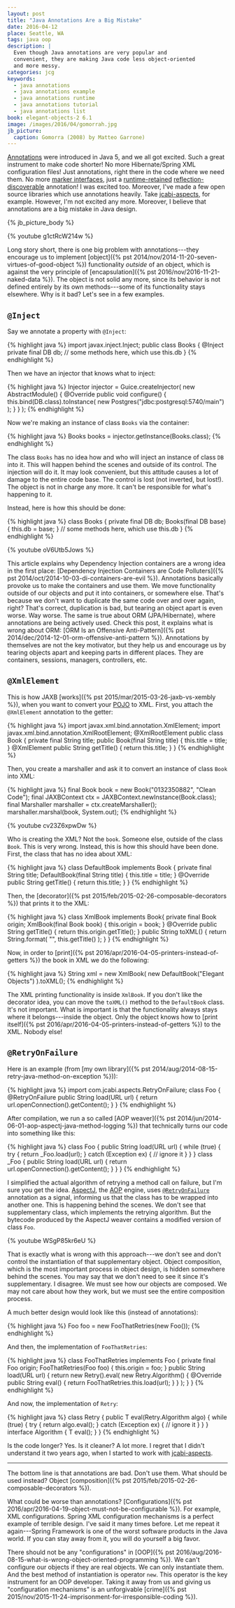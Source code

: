 ```yaml
---
layout: post
title: "Java Annotations Are a Big Mistake"
date: 2016-04-12
place: Seattle, WA
tags: java oop
description: |
  Even though Java annotations are very popular and
  convenient, they are making Java code less object-oriented
  and more messy.
categories: jcg
keywords:
  - java annotations
  - java annotations example
  - java annotations runtime
  - java annotations tutorial
  - java annotations list
book: elegant-objects-2 6.1
image: /images/2016/04/gomorrah.jpg
jb_picture:
  caption: Gomorra (2008) by Matteo Garrone)
---
```


[Annotations](https://en.wikipedia.org/wiki/Java_annotation)
were introduced in Java 5, and we all got excited. Such a great
instrument to make code shorter! No more Hibernate/Spring XML configuration
files! Just annotations, right there in the code where we need them. No more
[marker interfaces](https://en.wikipedia.org/wiki/Marker_interface_pattern),
just a [runtime-retained](https://docs.oracle.com/javase/7/docs/api/java/lang/annotation/Retention.html)
[reflection-discoverable](http://stackoverflow.com/questions/4296910/) annotation!
I was excited too. Moreover, I've made a few open source libraries which
use annotations heavily. Take [jcabi-aspects](https://github.com/jcabi/jcabi-aspects),
for example. However, I'm not excited any more. Moreover, I believe that
annotations are a big mistake in Java design.

<!--more-->

{% jb_picture_body %}

{% youtube g1ctRcW214w %}

Long story short, there is one big problem with annotations---they encourage us to implement
[object]({% pst 2014/nov/2014-11-20-seven-virtues-of-good-object %})
functionality _outside_ of an object,
which is against the very principle of
[encapsulation]({% pst 2016/nov/2016-11-21-naked-data %}).
The object is not solid any more, since its behavior is not defined entirely by its own
methods---some of its functionality stays elsewhere. Why is it bad? Let's
see in a few examples.

## `@Inject`

Say we annotate a property with `@Inject`:

{% highlight java %}
import javax.inject.Inject;
public class Books {
  @Inject
  private final DB db;
  // some methods here, which use this.db
}
{% endhighlight %}

Then we have an injector that knows what to inject:

{% highlight java %}
Injector injector = Guice.createInjector(
  new AbstractModule() {
    @Override
    public void configure() {
      this.bind(DB.class).toInstance(
        new Postgres("jdbc:postgresql:5740/main")
      );
    }
  }
);
{% endhighlight %}

Now we're making an instance of class `Books` via the container:

{% highlight java %}
Books books = injector.getInstance(Books.class);
{% endhighlight %}

The class `Books` has no idea how and who will inject an instance
of class `DB` into it. This will happen behind the scenes and outside
of its control. The injection will do it. It may look convenient,
but this attitude causes a lot of damage to the entire code base. The
control is lost (not inverted, but lost!). The object is not in charge
any more. It can't be responsible for what's happening to it.

Instead, here is how this should be done:

{% highlight java %}
class Books {
  private final DB db;
  Books(final DB base) {
    this.db = base;
  }
  // some methods here, which use this.db
}
{% endhighlight %}

{% youtube oV6Utb5Jows %}

This article explains why Dependency Injection containers are
a wrong idea in the first place:
[Dependency Injection Containers are Code Polluters]({% pst 2014/oct/2014-10-03-di-containers-are-evil %}).
Annotations basically provoke us to make the containers and use them.
We move functionality outside of our objects and put it into
containers, or somewhere else. That's because we don't want to duplicate the
same code over and over again, right? That's correct, duplication is
bad, but tearing an object apart is even worse. Way worse. The same is
true about ORM (JPA/Hibernate), where annotations are being actively used.
Check this post, it explains what is wrong about ORM:
[ORM Is an Offensive Anti-Pattern]({% pst 2014/dec/2014-12-01-orm-offensive-anti-pattern %}).
Annotations by themselves are not the key motivator, but they help us
and encourage us by tearing objects apart and keeping parts in different
places. They are containers, sessions, managers, controllers, etc.

## `@XmlElement`

This is how JAXB
[works]({% pst 2015/mar/2015-03-26-jaxb-vs-xembly %}), when you want to convert your
[POJO](https://en.wikipedia.org/wiki/Plain_Old_Java_Object) to XML. First,
you attach the `@XmlElement` annotation to the getter:

{% highlight java %}
import javax.xml.bind.annotation.XmlElement;
import javax.xml.bind.annotation.XmlRootElement;
@XmlRootElement
public class Book {
  private final String title;
  public Book(final String title) {
    this.title = title;
  }
  @XmlElement
  public String getTitle() {
    return this.title;
  }
}
{% endhighlight %}

Then, you create a marshaller and ask it to convert an instance of class
`Book` into XML:

{% highlight java %}
final Book book = new Book("0132350882", "Clean Code");
final JAXBContext ctx = JAXBContext.newInstance(Book.class);
final Marshaller marshaller = ctx.createMarshaller();
marshaller.marshal(book, System.out);
{% endhighlight %}

{% youtube cv23Z6xpwDw %}

Who is creating the XML? Not the `book`. Someone else, outside of the
class `Book`. This is very wrong. Instead, this is how this should have
been done. First, the class that has no idea about XML:

{% highlight java %}
class DefaultBook implements Book {
  private final String title;
  DefaultBook(final String title) {
    this.title = title;
  }
  @Override
  public String getTitle() {
    return this.title;
  }
}
{% endhighlight %}

Then, the
[decorator]({% pst 2015/feb/2015-02-26-composable-decorators %})
that prints it to the XML:

{% highlight java %}
class XmlBook implements Book{
  private final Book origin;
  XmlBook(final Book book) {
    this.origin = book;
  }
  @Override
  public String getTitle() {
    return this.origin.getTitle();
  }
  public String toXML() {
    return String.format(
      "<book><title>%s</title></book>",
      this.getTitle()
    );
  }
}
{% endhighlight %}

Now, in order to [print]({% pst 2016/apr/2016-04-05-printers-instead-of-getters %})
the book in XML we do the following:

{% highlight java %}
String xml = new XmlBook(
  new DefaultBook("Elegant Objects")
).toXML();
{% endhighlight %}

The XML printing functionality is inside `XmlBook`. If you don't like the
decorator idea, you can move the `toXML()` method to the `DefaultBook` class. It's
not important. What is important is that the functionality always stays
where it belongs---inside the object. Only the object knows how
to
[print itself]({% pst 2016/apr/2016-04-05-printers-instead-of-getters %})
to the XML. Nobody else!

## `@RetryOnFailure`

Here is an example
(from [my own library]({% pst 2014/aug/2014-08-15-retry-java-method-on-exception %})):

{% highlight java %}
import com.jcabi.aspects.RetryOnFailure;
class Foo {
  @RetryOnFailure
  public String load(URL url) {
    return url.openConnection().getContent();
  }
}
{% endhighlight %}

After compilation, we run a so called
[AOP weaver]({% pst 2014/jun/2014-06-01-aop-aspectj-java-method-logging %})
that technically turns our code into something like this:

{% highlight java %}
class Foo {
  public String load(URL url) {
    while (true) {
      try {
        return _Foo.load(url);
      } catch (Exception ex) {
        // ignore it
      }
    }
  }
  class _Foo {
    public String load(URL url) {
      return url.openConnection().getContent();
    }
  }
}
{% endhighlight %}

I simplified the actual algorithm of retrying a method call on failure, but I'm
sure you get the idea. [AspectJ](http://www.eclipse.org/aspectj/),
the [AOP](http://en.wikipedia.org/wiki/Aspect-oriented_programming)
engine, uses
[`@RetryOnFailure`](http://aspects.jcabi.com/annotation-retryonfailure.html)
annotation as a signal, informing us that the class
has to be wrapped into another one. This is happening behind the scenes. We don't
see that supplementary class, which implements the retrying algorithm.
But the bytecode produced by the AspectJ weaver contains a modified
version of class `Foo`.

{% youtube WSgP85kr6eU %}

That is exactly what is wrong with this approach---we don't see
and don't control the instantiation of that supplementary object. Object
composition, which is the most important process in object design, is
hidden somewhere behind the scenes. You may say that we don't need
to see it since it's supplementary. I disagree. We must see how
our objects are composed. We may not care about how they work, but we
must see the entire composition process.

A much better design would look like this (instead of annotations):

{% highlight java %}
Foo foo = new FooThatRetries(new Foo());
{% endhighlight %}

And then, the implementation of `FooThatRetries`:

{% highlight java %}
class FooThatRetries implements Foo {
  private final Foo origin;
  FooThatRetries(Foo foo) {
    this.origin = foo;
  }
  public String load(URL url) {
    return new Retry().eval(
      new Retry.Algorithm<String>() {
        @Override
        public String eval() {
          return FooThatRetries.this.load(url);
        }
      }
    );
  }
}
{% endhighlight %}

And now, the implementation of `Retry`:

{% highlight java %}
class Retry {
  public <T> T eval(Retry.Algorithm<T> algo) {
    while (true) {
      try {
        return algo.eval();
      } catch (Exception ex) {
        // ignore it
      }
    }
  }
  interface Algorithm<T> {
    T eval();
  }
}
{% endhighlight %}

Is the code longer? Yes. Is it cleaner? A lot more. I regret that I
didn't understand it two years ago, when I started to work with
[jcabi-aspects](https://github.com/jcabi/jcabi-aspects).

<hr/>

The bottom line is that annotations are bad. Don't use them. What should be used
instead? Object [composition]({% pst 2015/feb/2015-02-26-composable-decorators %}).

What could be worse than annotations? [Configurations]({% pst 2016/apr/2016-04-19-object-must-not-be-configurable %}).
For example, XML configurations. Spring XML configuration mechanisms is a perfect
example of terrible design. I've said it many times before. Let
me repeat it again---Spring Framework is one of the worst
software products in the Java world. If you can stay away from it, you will
do yourself a big favor.

There should not be any "configurations" in [OOP]({% pst 2016/aug/2016-08-15-what-is-wrong-object-oriented-programming %}).
We can't configure our
objects if they are real objects. We can only instantiate them. And the
best method of instantiation is operator `new`. This operator is the key
instrument for an OOP developer. Taking it away from us and giving us
"configuration mechanisms" is an unforgivable
[crime]({% pst 2015/nov/2015-11-24-imprisonment-for-irresponsible-coding %}).

